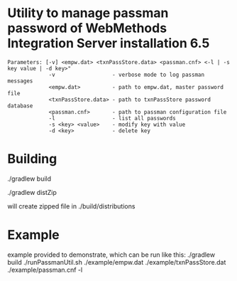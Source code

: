 # Utility to manage passman password of WebMethods Integration Server installation 6.5

```
Parameters: [-v] <empw.dat> <txnPassStore.data> <passman.cnf> <-l | -s key value | -d key>"
             -v                  - verbose mode to log passman messages
             <empw.dat>          - path to empw.dat, master password file
             <txnPassStore.data> - path to txnPassStore password database
             <passman.cnf>       - path to passman configuration file
             -l                  - list all passwords
             -s <key> <value>    - modify key with value
             -d <key>            - delete key
```

# Building
./gradlew build

./gradlew distZip

will create zipped file in ./build/distributions

# Example
example provided to demonstrate, which can be run like this:
./gradlew build
./runPassmanUtil.sh ./example/empw.dat ./example/txnPassStore.dat ./example/passman.cnf -l

